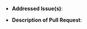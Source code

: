 <!-- NOTE: Anything within these brackets will be hidden on the preview of the Pull Request. -->

* **Addressed Issue(s)**: 

<!--
Please specify the [GitHub issue(s)](https://help.github.com/articles/autolinked-references-and-urls/#issues-and-pull-requests) this pull request amends.
If no issue exists yet, please [create one](https://github.com/VantaSB/vanta-race/issues/new) first and then link your pull request to the amendment!
-->

* **Description of Pull Request**: 

<!-- Describe how this pull request will resolve the issue(s) listed above. -->
